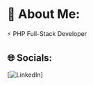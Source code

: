 # 💫 About Me:
⚡ PHP Full-Stack Developer


## 🌐 Socials:
[![LinkedIn](https://img.shields.io/badge/LinkedIn-%230077B5.svg?logo=linkedin&logoColor=white)]
